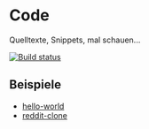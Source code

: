 # Code
Quelltexte, Snippets, mal schauen...

[![Build status](https://api.travis-ci.org/Angular2Buch/code.svg)](https://travis-ci.org/Angular2Buch/code)

## Beispiele

* [hello-world](code/hello-world)
* [reddit-clone](reddit-clone)
